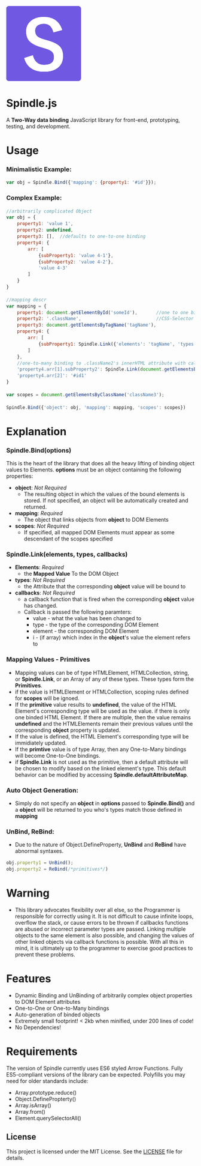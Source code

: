 ![Spindle Logo](spindle-logo.png)
# Spindle.js

A **Two-Way data binding** JavaScript library for front-end, prototyping, testing, and development.

# Usage

### Minimalistic Example:
```javascript
var obj = Spindle.Bind({'mapping': {property1: '#id'}});
```

### Complex Example:
```javascript
//arbitrarily complicated Object
var obj = {
	property1: 'value 1',	
	property2: undefined,
	property3: [],	//defaults to one-to-one binding
	property4: {
		arr: [
			{subProperty1: 'value 4-1'},
			{subProperty2: 'value 4-2'},
			'value 4-3'
		]
	}
}

//mapping descr
var mapping = {		
	property1: document.getElementById('someId'),		//one to one binding
	property2: '.className',							//CSS-Selector
	property3: document.getElementsByTagName('tagName'),
	property4: {
		arr: [
			{subProperty1: Spindle.Link({'elements': 'tagName', 'types': 'innerHTML', 'callbacks': (v)=>{console.log(v);}})}
		]
	},
	//one-to-many binding to .className2's innerHTML attribute with callback function on any value change
	'property4.arr[1].subProperty2': Spindle.Link(document.getElementsByClassName('className2'), 'innerHTML', (v)=>{console.log(v)}),
	'property4.arr[2]': '#id1'
}

var scopes = document.getElementsByClassName('className3');

Spindle.Bind({'object': obj, 'mapping': mapping, 'scopes': scopes}) 
```
# Explanation
### Spindle.Bind(options)
This is the heart of the library that does all the heavy lifting of binding object values to Elements.
**options** must be an object containing the following properties:
- **object**:	*Not Required*
	- The resulting object in which the values of the bound elements is stored. If not specified, an object will be automatically created and returned.
- **mapping**:	*Required*
	- The object that links objects from **object** to DOM Elements
- **scopes**: *Not Required*
	- If specified, all mapped DOM Elements must appear as some descendant of the scopes specified

### Spindle.Link(elements, types, callbacks)
- **Elements**: *Required*
	- the **Mapped Value** To the DOM Object
- **types**: *Not Required*
	- the Attribute that the corresponding **object** value will be bound to
- **callbacks**: *Not Required*
	- a callback function that is fired when the corresponding **object** value has changed.
	- Callback is passed the following paramters:
		- value - what the value has been changed to
		- type - the type of the corresponding DOM Element
		- element - the corresponding DOM Element
		- i - (if array) which index in the **object**'s value the element refers to

### Mapping Values - Primitives
- Mapping values can be of type HTMLElement, HTMLCollection, string, or **Spindle.Link**, or an Array of any of these types. These types form the **Primitives**.
- if the value is HTMLElement or HTMLCollection, scoping rules defined for **scopes** will be ignoed.
- If the **primitive** value results to **undefined**, the value of the HTML Element's corresponding type will be used as the value. if there is only one binded HTML Element. If there are multiple, then the value remains **undefined** and the HTMLElements remain their previous values until the corresponding **object** property is updated. 
- If the value is defined, the HTML Element's corresponding type will be immidiately updated. 
- If the **primtive** value is of type Array, then any One-to-Many bindings will become One-to-One bindings.
- if **Spindle.Link** is not used as the primitive, then a default attribute will be chosen to modify based on the linked element's type. This default behavior can be modified by accessing **Spindle.defaultAttributeMap**. 


### Auto Object Generation:
- Simply do not specify an **object** in **options** passed to **Spindle.Bind()** and a **object** will be returned to you who's types match those defined in **mapping**

### UnBind, ReBind:
 - Due to the nature of Object.DefineProperty, **UnBind** and **ReBind** have abnormal syntaxes.
```javascript
obj.property1 = UnBind();
obj.property2 = ReBind(/*primitives*/)
```
# Warning
 - This library advocates flexibility over all else, so the Programmer is responsible for correctly using it. It is not difficult to cause infinite loops, overflow the stack, or cause errors to be thrown if callbacks functions are abused or incorrect parameter types are passed. Linking multiple objects to the same element is also possible, and changing the values of other linked objects via callback functions is possible. With all this in mind, it is ultimately up to the programmer to exercise good practices to prevent these problems.

# Features
- Dynamic Binding and UnBinding of arbitrarily complex object properties to DOM Element attributes
- One-to-One or One-to-Many bindings
- Auto-generation of binded objects
- Extremely small footprint!  < 2kb when minified, under 200 lines of code!
- No Dependencies!

# Requirements
The version of Spindle currently uses ES6 styled Arrow Functions. Fully ES5-compliant versions of the library can be expected. Polyfills you may need for older standards include:
- Array.prototype.reduce()
- Object.DefinePropterty()
- Array.isArray()
- Array.from()
- Element.querySelectorAll()

## License
This project is licensed under the MIT License. See the [LICENSE](LICENSE) file for details.
